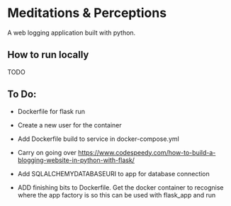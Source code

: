 # Meditations & Perceptions
A web logging application built with python.

## How to run locally
TODO


## To Do:
 - Dockerfile for flask run
 - Create a new user for the container
 - Add Dockerfile build to service in docker-compose.yml

 - Carry on going over https://www.codespeedy.com/how-to-build-a-blogging-website-in-python-with-flask/
 - Add SQLALCHEMYDATABASEURI to app for database connection
 
 - ADD finishing bits to Dockerfile. Get the docker container to recognise where the app factory is so this can be used with flask_app and run
